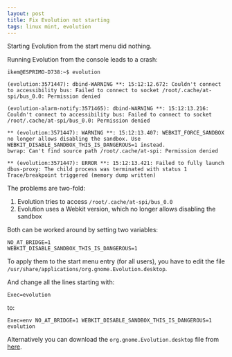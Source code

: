 ```yaml
---
layout: post
title: Fix Evolution not starting
tags: linux mint, evolution
---
```


Starting Evolution from the start menu did nothing.

Running Evolution from the console leads to a crash:

```
ikem@ESPRIMO-D738:~$ evolution

(evolution:3571447): dbind-WARNING **: 15:12:12.672: Couldn't connect to accessibility bus: Failed to connect to socket /root/.cache/at-spi/bus_0.0: Permission denied

(evolution-alarm-notify:3571465): dbind-WARNING **: 15:12:13.216: Couldn't connect to accessibility bus: Failed to connect to socket /root/.cache/at-spi/bus_0.0: Permission denied

** (evolution:3571447): WARNING **: 15:12:13.407: WEBKIT_FORCE_SANDBOX no longer allows disabling the sandbox. Use WEBKIT_DISABLE_SANDBOX_THIS_IS_DANGEROUS=1 instead.
bwrap: Can't find source path /root/.cache/at-spi: Permission denied

** (evolution:3571447): ERROR **: 15:12:13.421: Failed to fully launch dbus-proxy: The child process was terminated with status 1
Trace/breakpoint triggered (memory dump written)
```

The problems are two-fold:

1. Evolution tries to access `/root/.cache/at-spi/bus_0.0`
2. Evolution uses a Webkit version, which no longer allows disabling the sandbox

Both can be worked around by setting two variables:

```
NO_AT_BRIDGE=1
WEBKIT_DISABLE_SANDBOX_THIS_IS_DANGEROUS=1
```

To apply them to the start menu entry (for all users), you have to edit the file `/usr/share/applications/org.gnome.Evolution.desktop`.

And change all the lines starting with:

```
Exec=evolution
```

to:

```
Exec=env NO_AT_BRIDGE=1 WEBKIT_DISABLE_SANDBOX_THIS_IS_DANGEROUS=1 evolution
```

Alternatively you can download the `org.gnome.Evolution.desktop` file from [here](https://github.com/ikem-krueger/ikem-krueger.github.io/raw/master/_files/Fix%20Evolution%20not%20starting/org.gnome.Evolution.desktop).
